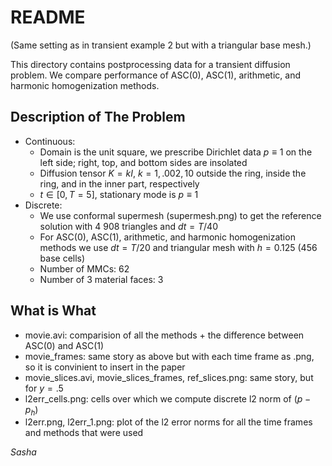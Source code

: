 # README

(Same setting as in transient example 2 but with a triangular base mesh.)

This directory contains postprocessing data for a transient diffusion problem. We compare performance of ASC(0), ASC(1), arithmetic, and harmonic homogenization methods.

## Description of The Problem

* Continuous:
  * Domain is the unit square, we prescribe Dirichlet data $p \equiv 1$ on the left side; right, top, and bottom sides are insolated 
  * Diffusion tensor $K = k I$, $k = 1, .002, 10$ outside the ring, inside the ring, and in the inner part, respectively
  * $t \in [0, T = 5]$, stationary mode is $p \equiv 1$
* Discrete:
  * We use conformal supermesh (supermesh.png) to get the reference solution with 4 908 triangles and $dt = T / 40$
  * For ASC(0), ASC(1), arithmetic, and harmonic homogenization methods we use $dt = T / 20$ and triangular mesh with $h = 0.125$ (456 base cells)
  * Number of MMCs: 62
  * Number of 3 material faces: 3

## What is What

* movie.avi: comparision of all the methods + the difference between ASC(0) and ASC(1)
* movie_frames: same story as above but with each time frame as .png, so it is convinient to insert in the paper
* movie_slices.avi, movie_slices_frames, ref_slices.png: same story, but for $y = .5$ 
* l2err_cells.png: cells over which we compute discrete l2 norm of $(p - p_h)$
* l2err.png, l2err_1.png: plot of the l2 error norms for all the time frames and methods that were used

*Sasha*
